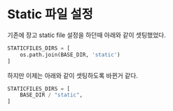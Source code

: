 # Static 파일 설정

기존에 장고 static file 설정을 하던때 아래와 같이 셋팅했었다.

```python
STATICFILES_DIRS = [
    os.path.join(BASE_DIR, 'static')
]
```

하지만 이제는 아래와 같이 셋팅하도록 바뀐거 같다.

```python
STATICFILES_DIRS = [
    BASE_DIR / "static",
]
```



